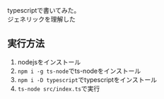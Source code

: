 typescriptで書いてみた。  
ジェネリックを理解した

## 実行方法

1.  nodejsをインストール
2.  `npm i -g ts-node`でts-nodeをインストール
3.  `npm i -D typescript`でtypescriptをインストール
4.  `ts-node src/index.ts`で実行
